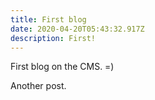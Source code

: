 ```yaml
---
title: First blog
date: 2020-04-20T05:43:32.917Z
description: First!
---
```

First blog on the CMS. =)



Another post.